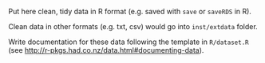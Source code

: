 Put here clean, tidy data in R format (e.g. saved with `save` or `saveRDS` in R).

Clean data in other formats (e.g. txt, csv) would go into `inst/extdata` folder.

Write documentation for these data following the template in `R/dataset.R` (see http://r-pkgs.had.co.nz/data.html#documenting-data). 
